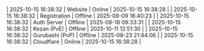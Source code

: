 | 2025-10-15 16:38:32 | Website | Online | 2025-10-15 16:38:28 |
| 2025-10-15 16:38:32 | Registration | Offline | 2025-09-09 16:40:23 |
| 2025-10-15 16:38:32 | Auth Server | Offline | 2025-08-18 09:33:31 |
| 2025-10-15 16:38:32 | Kezan (PvE) | Offline | 2025-10-11 12:51:30 |
| 2025-10-15 16:38:32 | Gurubashi (PvP) | Offline | 2025-08-23 21:44:06 |
| 2025-10-15 16:38:32 | Cloudflare | Online | 2025-10-15 16:38:28 |
